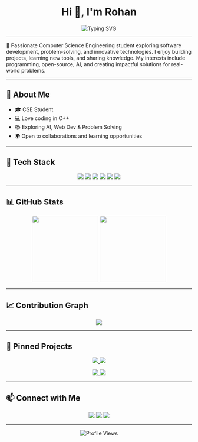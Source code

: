 <h1 align="center">Hi 👋, I'm Rohan</h1>

<p align="center">
  <img src="https://readme-typing-svg.herokuapp.com?font=Fira+Code&size=24&pause=1000&color=36BCF7&center=true&vCenter=true&width=550&lines=Computer+Science+Engineering+Student;Passionate+Developer+%F0%9F%92%BB;Lifelong+Learner+%F0%9F%93%9A;Open+Source+Enthusiast+%F0%9F%9A%80" alt="Typing SVG" />
</p>

---

🚀 Passionate Computer Science Engineering student exploring software development, problem-solving, and innovative technologies. I enjoy building projects, learning new tools, and sharing knowledge. My interests include programming, open-source, AI, and creating impactful solutions for real-world problems.  

---

## 🌟 About Me  
- 🎓 CSE Student  
- 💻 Love coding in C++  
- 📚 Exploring AI, Web Dev & Problem Solving  
- 🌍 Open to collaborations and learning opportunities  

---

## 🔧 Tech Stack  
<p align="center">
  <img src="https://img.shields.io/badge/C++-00599C?style=for-the-badge&logo=cplusplus&logoColor=white" />
  <img src="https://img.shields.io/badge/Java-ED8B00?style=for-the-badge&logo=openjdk&logoColor=white" />
  <img src="https://img.shields.io/badge/Python-3776AB?style=for-the-badge&logo=python&logoColor=white" />
  <img src="https://img.shields.io/badge/Git-F05032?style=for-the-badge&logo=git&logoColor=white" />
  <img src="https://img.shields.io/badge/GitHub-181717?style=for-the-badge&logo=github&logoColor=white" />
  <img src="https://img.shields.io/badge/VS_Code-007ACC?style=for-the-badge&logo=visual-studio-code&logoColor=white" />
</p>

---

## 📊 GitHub Stats  
<p align="center">
  <img src="https://github-readme-stats.vercel.app/api?username=RohanSoni0507&show_icons=true&theme=tokyonight" height="180" />
  <img src="https://github-readme-stats.vercel.app/api/top-langs/?username=RohanSoni0507&layout=compact&theme=tokyonight" height="180" />
</p>

---

## 📈 Contribution Graph  
<p align="center">
  <img src="https://github-readme-activity-graph.vercel.app/graph?username=RohanSoni0507&theme=tokyo-night" />
</p>

---

## 📌 Pinned Projects  
<p align="center">
  <a href="https://github.com/RohanSoni0507/BookWise4.0">
    <img src="https://github-readme-stats.vercel.app/api/pin/?username=RohanSoni05070&repo=BookWise4.0&theme=tokyonight" />
  </a>
  <a href="https://github.com/RohanSoni0507/NewsPortal-WebAp">
    <img src="https://github-readme-stats.vercel.app/api/pin/?username=RohanSoni0507&repo=NewsPortal-WebAp&theme=tokyonight" />
  </a>
</p>

<p align="center">
  <a href="https://github.com/RohanSoni0507/Round-Robin-Scheduler-Simulation-WebApp">
    <img src="https://github-readme-stats.vercel.app/api/pin/?username=RohanSoni0507&repo=Round-Robin-Scheduler-Simulation-WebApp&theme=tokyonight" />
  </a>
  <a href="https://github.com/RohanSoni0507/Voice-Activated-Personal-Assistant-WebApp">
    <img src="https://github-readme-stats.vercel.app/api/pin/?username=RohanSoni0507&repo=Voice-Activated-Personal-Assistant-WebApp&theme=tokyonight" />
  </a>
</p>

---


## 📫 Connect with Me  
<p align="center">
  <a href="https://www.linkedin.com/in/rohan-soni-963038224/"><img src="https://img.shields.io/badge/LinkedIn-blue?style=for-the-badge&logo=linkedin" /></a>
  <a href="mailto:rs4833@srmist.edu.in"><img src="https://img.shields.io/badge/Email-red?style=for-the-badge&logo=gmail&logoColor=white" /></a>
  <a href="https://rohansoni0507.github.io/Portfolio/"><img src="https://img.shields.io/badge/Portfolio-000000?style=for-the-badge&logo=react&logoColor=white" /></a> 
</p>

---

<p align="center">
  <img src="https://komarev.com/ghpvc/?username=RohanSoni0507&label=Profile%20Views&color=blue&style=flat-square" alt="Profile Views" />
</p>
